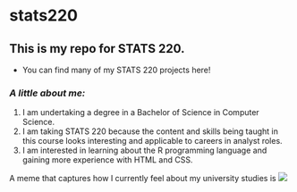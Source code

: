 # stats220

## **This is my repo for STATS 220.**
* You can find many of my STATS 220 projects here!
### *A little about me:*
1. I am undertaking a degree in a Bachelor of Science in Computer Science.
2. I am taking STATS 220 because the content and skills being taught in this course looks interesting and applicable to careers in analyst roles.
3. I am interested in learning about the R programming language and gaining more experience with HTML and CSS.

A meme that captures how I currently feel about my university studies is 
![](https://media1.tenor.com/m/a6tWtYbsQxAAAAAC/man-crying-stan-twt.gif)

